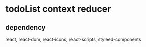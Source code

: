 # todoList context reducer

## dependency

react, react-dom, react-icons, react-scripts, styleed-components
